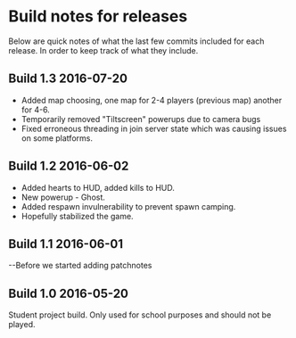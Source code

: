 # Build notes for releases
Below are quick notes of what the last few commits included for each release. In order to keep track of what they include.

## Build 1.3 2016-07-20
* Added map choosing, one map for 2-4 players (previous map) another for 4-6.
* Temporarily removed "Tiltscreen" powerups due to camera bugs
* Fixed erroneous threading in join server state which was causing issues on some platforms.


## Build 1.2 2016-06-02
* Added hearts to HUD, added kills to HUD.
* New powerup - Ghost.
* Added respawn invulnerability to prevent spawn camping.
* Hopefully stabilized the game.

## Build 1.1 2016-06-01
--Before we started adding patchnotes

## Build 1.0 2016-05-20
Student project build. Only used for school purposes and should not be played.
